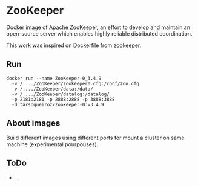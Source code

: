 # ZooKeeper

Docker image of [Apache ZooKeeper](https://zookeeper.apache.org/), an effort to develop and maintain an open-source server which enables highly reliable distributed coordination.

This work was inspired on Dockerfile from [zookeeper](https://hub.docker.com/r/libray/zookeeper/).

## Run

```
docker run --name ZooKeeper-0_3.4.9 
  -v /..../ZooKeeper/zookeeper0.cfg:/conf/zoo.cfg 
  -v /..../ZooKeeper/data:/data/ 
  -v /..../ZooKeeper/datalog:/datalog/ 
  -p 2181:2181 -p 2888:2888 -p 3888:3888 
  -d tarsoqueiroz/zookeeper-0:v3.4.9
```

## About images

Build different images using different ports for mount a cluster on same machine (experimental pourpouses).

## ToDo

* ...
